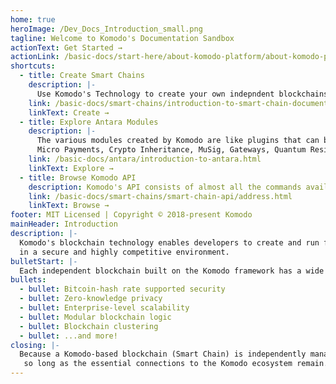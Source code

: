 ```yaml
---
home: true
heroImage: /Dev_Docs_Introduction_small.png
tagline: Welcome to Komodo's Documentation Sandbox
actionText: Get Started →
actionLink: /basic-docs/start-here/about-komodo-platform/about-komodo-platform.html
shortcuts:
  - title: Create Smart Chains
    description: |-
      Use Komodo's Technology to create your own indepndent blockchains. Customizations available include: Coin emission, PoW/PoS, Privacy, Antara modules and many more...
    link: /basic-docs/smart-chains/introduction-to-smart-chain-documentation.html
    linkText: Create →
  - title: Explore Antara Modules
    description: |-
      The various modules created by Komodo are like plugins that can be enabled at the time of creating an assetchain. The features they add include: Tokens, Oracles, Provable RNG for use in dApps,
      Micro Payments, Crypto Inheritance, MuSig, Gateways, Quantum Resistant Dilithium signing ......
    link: /basic-docs/antara/introduction-to-antara.html
    linkText: Explore →
  - title: Browse Komodo API
    description: Komodo's API consists of almost all the commands available in Bitcoin version 0.14 and many other useful RPC that are specific to the Komodo ecosystem.
    link: /basic-docs/smart-chains/smart-chain-api/address.html
    linkText: Browse →
footer: MIT Licensed | Copyright © 2018-present Komodo
mainHeader: Introduction
description: |-
  Komodo's blockchain technology enables developers to create and run fully independent blockchains 
  in a secure and highly competitive environment.
bulletStart: |-
  Each independent blockchain built on the Komodo framework has a wide range of capabilities, including:
bullets:
  - bullet: Bitcoin-hash rate supported security
  - bullet: Zero-knowledge privacy
  - bullet: Enterprise-level scalability
  - bullet: Modular blockchain logic
  - bullet: Blockchain clustering
  - bullet: ...and more!
closing: |-
  Because a Komodo-based blockchain (Smart Chain) is independently managed, the developer has complete freedom,
   so long as the essential connections to the Komodo ecosystem remain.
---
```

